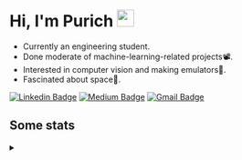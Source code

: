 <h1 align="left">Hi, I'm Purich
<img src="https://media.giphy.com/media/hvRJCLFzcasrR4ia7z/giphy.gif" width="30px"/></h1>

* Currently an engineering student.
* Done moderate of machine-learning-related projects:film_projector:.
* Interested in computer vision and making emulators:space_invader:.
* Fascinated about space:milky_way:.

[![Linkedin Badge](https://img.shields.io/badge/-Purich-blue?style=flat-square&logo=Linkedin&logoColor=white&link=https://www.linkedin.com/in/purich-siritip-16b3b3255/)](https://www.linkedin.com/in/purich-siritip-16b3b3255) [![Medium Badge](https://img.shields.io/badge/-@purich-gray?style=flat-square&labelColor=000000&logo=Medium&link=https://medium.com/@phuritsiritip)](https://medium.com/@phuritsiritip)
[![Gmail Badge](https://img.shields.io/badge/-mark.phurit@gmail.com-c14438?style=flat-square&logo=Gmail&logoColor=white&link=mailto:mark.phurit@gmail.com)](mailto:mark.phurit@gmail.com)

## Some stats

<details>
  <summary></summary>
  
  <!--START_SECTION:waka-->
**I'm an Early 🐤** 

```text
🌞 Morning                204 commits         ████████░░░░░░░░░░░░░░░░░   30.58 % 
🌆 Daytime                206 commits         ████████░░░░░░░░░░░░░░░░░   30.88 % 
🌃 Evening                213 commits         ████████░░░░░░░░░░░░░░░░░   31.93 % 
🌙 Night                  44 commits          ██░░░░░░░░░░░░░░░░░░░░░░░   06.60 % 
```


📊 **This Week I Spent My Time On** 

```text
💬 Programming Languages: 
Python                   7 hrs 32 mins       ████████████████████████░   97.50 % 
Text                     5 mins              ░░░░░░░░░░░░░░░░░░░░░░░░░   01.28 % 
C++                      4 mins              ░░░░░░░░░░░░░░░░░░░░░░░░░   00.90 % 
Git Config               1 min               ░░░░░░░░░░░░░░░░░░░░░░░░░   00.27 % 
Other                    0 secs              ░░░░░░░░░░░░░░░░░░░░░░░░░   00.03 % 

🐱‍💻 Projects: 
Computer Programming     6 hrs 57 mins       ██████████████████████░░░   89.93 % 
Ped4You-CrossRecognition 42 mins             ██░░░░░░░░░░░░░░░░░░░░░░░   09.17 % 
Unknown Project          4 mins              ░░░░░░░░░░░░░░░░░░░░░░░░░   00.90 % 
```


<!--END_SECTION:waka-->

  <!--START_SECTION:waka-simple-->

```text
From: 19 January 2023 - To: 24 April 2023

Total Time: 35 hrs 29 mins

Python       31 hrs 33 mins  ██████████████████████▒░░   88.92 %
C++          1 hr 42 mins    █▒░░░░░░░░░░░░░░░░░░░░░░░   04.82 %
YAML         50 mins         ▓░░░░░░░░░░░░░░░░░░░░░░░░   02.38 %
Markdown     32 mins         ▒░░░░░░░░░░░░░░░░░░░░░░░░   01.54 %
Text         11 mins         ░░░░░░░░░░░░░░░░░░░░░░░░░   00.52 %
Git Config   9 mins          ░░░░░░░░░░░░░░░░░░░░░░░░░   00.45 %
```

<!--END_SECTION:waka-simple-->

  <!--![Anurag's GitHub stats](https://github-readme-stats.vercel.app/api?username=vikimark&show_icons=true&theme=gruvbox_light)-->
  
</details>

<!--
**vikimark/vikimark** is a ✨ _special_ ✨ repository because its `README.md` (this file) appears on your GitHub profile.

Here are some ideas to get you started:

- 🔭 I’m currently working on ...
- 🌱 I’m currently learning ...
- 👯 I’m looking to collaborate on ...
- 🤔 I’m looking for help with ...
- 💬 Ask me about ...
- 📫 How to reach me: ...
- 😄 Pronouns: ...
- ⚡ Fun fact: ...
-->
